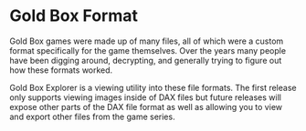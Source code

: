 # Gold Box Format

Gold Box games were made up of many files, all of which were a custom format specifically for the game themselves. Over the years many people have been digging around, decrypting, and generally trying to figure out how these formats worked.

Gold Box Explorer is a viewing utility into these file formats. The first release only supports viewing images inside of DAX files but future releases will expose other parts of the DAX file format as well as allowing you to view and export other files from the game series.